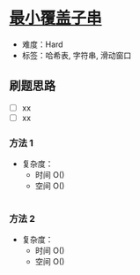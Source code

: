 # [最小覆盖子串](https://leetcode-cn.com/problems/minimum-window-substring/)

- 难度：Hard
- 标签：哈希表, 字符串, 滑动窗口

## 刷题思路

- [ ] xx
- [ ] xx

### 方法 1

- 复杂度：
    - 时间 O()
    - 空间 O()

``` js

```

### 方法 2

- 复杂度：
    - 时间 O()
    - 空间 O()

``` js

```
